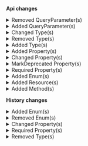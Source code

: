 **Api changes**

<details>
<summary>Removed QueryParameter(s)</summary>

- :warning: removed query parameter `withTotal` from method `get /{projectKey}/product-projections/search`
</details>


<details>
<summary>Added QueryParameter(s)</summary>

- added query parameter `priceCustomerGroupAssignments` to method `get /{projectKey}/products`
- added query parameter `priceCustomerGroupAssignments` to method `post /{projectKey}/products`
- added query parameter `priceCustomerGroupAssignments` to method `get /{projectKey}/product-projections`
- added query parameter `priceCustomerGroupAssignments` to method `get /{projectKey}/products/key={key}`
- added query parameter `priceCustomerGroupAssignments` to method `post /{projectKey}/products/key={key}`
- added query parameter `priceCustomerGroupAssignments` to method `delete /{projectKey}/products/key={key}`
- added query parameter `priceCustomerGroupAssignments` to method `get /{projectKey}/products/{ID}`
- added query parameter `priceCustomerGroupAssignments` to method `post /{projectKey}/products/{ID}`
- added query parameter `priceCustomerGroupAssignments` to method `delete /{projectKey}/products/{ID}`
- added query parameter `priceCustomerGroupAssignments` to method `get /{projectKey}/product-projections/search`
- added query parameter `priceCustomerGroupAssignments` to method `get /{projectKey}/product-projections/key={key}`
- added query parameter `priceCustomerGroupAssignments` to method `get /{projectKey}/product-projections/{ID}`
- added query parameter `priceCustomerGroupAssignments` to method `get /{projectKey}/in-store/key={storeKey}/product-projections/key={key}`
- added query parameter `priceCustomerGroupAssignments` to method `get /{projectKey}/in-store/key={storeKey}/product-projections/{ID}`
</details>


<details>
<summary>Changed Type(s)</summary>

- :warning: changed type `DeliveryPayload` from type `object` to `SubscriptionNotification`
</details>


<details>
<summary>Removed Type(s)</summary>

- :warning: removed type `AssociateRoleNameChangedMessage`
- :warning: removed type `AssociateRoleNameChangedMessagePayload`
- :warning: removed type `ProductSearchFacetScope`
</details>


<details>
<summary>Added Type(s)</summary>

- added type `BusinessUnitAssociateResponse`
- added type `BusinessUnitSetUnitTypeAction`
- added type `BestDeal`
- added type `DiscountTypeCombination`
- added type `Stacking`
- added type `CustomerGroupAssignment`
- added type `CustomerGroupAssignmentDraft`
- added type `CustomerAddCustomerGroupAssignmentAction`
- added type `CustomerRemoveCustomerGroupAssignmentAction`
- added type `CustomerSetCustomerGroupAssignmentsAction`
- added type `BaseEvent`
- added type `Event`
- added type `ImportContainerCreatedEvent`
- added type `ImportContainerCreatedEventData`
- added type `ImportContainerDeletedEvent`
- added type `ImportContainerDeletedEventData`
- added type `ImportOperationRejectedEvent`
- added type `ImportOperationRejectedEventData`
- added type `ImportUnresolvedEvent`
- added type `ImportUnresolvedEventData`
- added type `ImportValidationFailedEvent`
- added type `ImportValidationFailedEventData`
- added type `ImportWaitForMasterVariantEvent`
- added type `ImportWaitForMasterVariantEventData`
- added type `AssociateRoleNameSetMessage`
- added type `BusinessUnitTopLevelUnitSetMessage`
- added type `BusinessUnitTypeSetMessage`
- added type `CustomerGroupAssignmentAddedMessage`
- added type `CustomerGroupAssignmentRemovedMessage`
- added type `CustomerGroupAssignmentsSetMessage`
- added type `OrderBusinessUnitSetMessage`
- added type `AssociateRoleNameSetMessagePayload`
- added type `BusinessUnitTopLevelUnitSetMessagePayload`
- added type `BusinessUnitTypeSetMessagePayload`
- added type `CustomerGroupAssignmentAddedMessagePayload`
- added type `CustomerGroupAssignmentRemovedMessagePayload`
- added type `CustomerGroupAssignmentsSetMessagePayload`
- added type `OrderBusinessUnitSetMessagePayload`
- added type `StagedOrderSetBusinessUnitAction`
- added type `OrderSetBusinessUnitAction`
- added type `ShoppingListSetBusinessUnitAction`
- added type `EventDeliveryPayload`
- added type `EventSubscription`
- added type `EventSubscriptionResourceTypeId`
- added type `EventType`
- added type `SubscriptionNotification`
- added type `SubscriptionSetEventsAction`
</details>


<details>
<summary>Added Property(s)</summary>

- added property `inheritedStores` to type `BusinessUnit`
- added property `inheritedStores` to type `Company`
- added property `inheritedStores` to type `Division`
- added property `discountTypeCombination` to type `Cart`
- added property `customerGroupAssignments` to type `Customer`
- added property `customerGroupAssignments` to type `CustomerDraft`
- added property `discountTypeCombination` to type `StagedOrder`
- added property `discountTypeCombination` to type `Order`
- added property `priceCustomerGroupAssignments` to type `ProductSearchProjectionParams`
- added property `businessUnit` to type `ShoppingList`
- added property `businessUnit` to type `ShoppingListDraft`
- added property `published` to type `ShoppingListLineItem`
- added property `events` to type `Subscription`
- added property `events` to type `SubscriptionDraft`
</details>


<details>
<summary>Changed Property(s)</summary>

- :warning: changed property `discount` of type `DiscountedTotalPricePortion` from type `CartDiscountReference` to `Reference`
- :warning: changed property `actions` of type `MyBusinessUnitUpdate` from type `BusinessUnitUpdateAction[]` to `MyBusinessUnitUpdateAction[]`
</details>


<details>
<summary>MarkDeprecated Property(s)</summary>

- marked property `CountOnCustomLineItemUnits::excludeCount` as deprecated
- marked property `CountOnLineItemUnits::excludeCount` as deprecated
</details>


<details>
<summary>Required Property(s)</summary>

- changed property `images` of type `ProductTailoringSetExternalImagesAction` to be optional
- changed property `facets` of type `ProductProjectionPagedSearchResponse` to be optional
- :warning: changed property `triggerPattern` of type `CartDiscountPatternTarget` to be required
</details>


<details>
<summary>Added Enum(s)</summary>

- added enum `ViewMyShoppingLists` to type `Permission`
- added enum `ViewOthersShoppingLists` to type `Permission`
- added enum `UpdateMyShoppingLists` to type `Permission`
- added enum `UpdateOthersShoppingLists` to type `Permission`
- added enum `CreateMyShoppingLists` to type `Permission`
- added enum `CreateOthersShoppingLists` to type `Permission`
- added enum `DeleteMyShoppingLists` to type `Permission`
- added enum `DeleteOthersShoppingLists` to type `Permission`
</details>


<details>
<summary>Added Resource(s)</summary>

- added resource `/{projectKey}/as-associate/{associateId}/in-business-unit/key={businessUnitKey}/shopping-lists`
- added resource `/{projectKey}/as-associate/{associateId}/in-business-unit/key={businessUnitKey}/shopping-lists/key={key}`
- added resource `/{projectKey}/as-associate/{associateId}/in-business-unit/key={businessUnitKey}/shopping-lists/{ID}`
- added resource `/{projectKey}/business-units/key={key}/associates/{associateId}`
- added resource `/{projectKey}/business-units/{businessUnitId}/associates/{associateId}`
- added resource `/{projectKey}/in-store/key={storeKey}/business-units`
- added resource `/{projectKey}/in-store/key={storeKey}/business-units/key={key}`
- added resource `/{projectKey}/in-store/key={storeKey}/business-units/{ID}`
- added resource `/{projectKey}/in-store/key={storeKey}/business-units/key={key}/associates/{associateId}`
- added resource `/{projectKey}/in-store/key={storeKey}/business-units/{businessUnitId}/associates/{associateId}`
</details>


<details>
<summary>Added Method(s)</summary>

- added method `$apiRoot->withProjectKey()->asAssociate()->withAssociateIdValue()->inBusinessUnitKeyWithBusinessUnitKeyValue()->shoppingLists()->get()`
- added method `$apiRoot->withProjectKey()->asAssociate()->withAssociateIdValue()->inBusinessUnitKeyWithBusinessUnitKeyValue()->shoppingLists()->head()`
- added method `$apiRoot->withProjectKey()->asAssociate()->withAssociateIdValue()->inBusinessUnitKeyWithBusinessUnitKeyValue()->shoppingLists()->post()`
- added method `$apiRoot->withProjectKey()->asAssociate()->withAssociateIdValue()->inBusinessUnitKeyWithBusinessUnitKeyValue()->shoppingLists()->withKey()->get()`
- added method `$apiRoot->withProjectKey()->asAssociate()->withAssociateIdValue()->inBusinessUnitKeyWithBusinessUnitKeyValue()->shoppingLists()->withKey()->head()`
- added method `$apiRoot->withProjectKey()->asAssociate()->withAssociateIdValue()->inBusinessUnitKeyWithBusinessUnitKeyValue()->shoppingLists()->withKey()->post()`
- added method `$apiRoot->withProjectKey()->asAssociate()->withAssociateIdValue()->inBusinessUnitKeyWithBusinessUnitKeyValue()->shoppingLists()->withKey()->delete()`
- added method `$apiRoot->withProjectKey()->asAssociate()->withAssociateIdValue()->inBusinessUnitKeyWithBusinessUnitKeyValue()->shoppingLists()->withId()->get()`
- added method `$apiRoot->withProjectKey()->asAssociate()->withAssociateIdValue()->inBusinessUnitKeyWithBusinessUnitKeyValue()->shoppingLists()->withId()->head()`
- added method `$apiRoot->withProjectKey()->asAssociate()->withAssociateIdValue()->inBusinessUnitKeyWithBusinessUnitKeyValue()->shoppingLists()->withId()->post()`
- added method `$apiRoot->withProjectKey()->asAssociate()->withAssociateIdValue()->inBusinessUnitKeyWithBusinessUnitKeyValue()->shoppingLists()->withId()->delete()`
- added method `$apiRoot->withProjectKey()->businessUnits()->keyWithKeyValueAssociatesWithAssociateIdValue()->get()`
- added method `$apiRoot->withProjectKey()->businessUnits()->withBusinessUnitIdValueAssociatesWithAssociateIdValue()->get()`
- added method `$apiRoot->withProjectKey()->inStoreKeyWithStoreKeyValue()->businessUnits()->get()`
- added method `$apiRoot->withProjectKey()->inStoreKeyWithStoreKeyValue()->businessUnits()->head()`
- added method `$apiRoot->withProjectKey()->inStoreKeyWithStoreKeyValue()->businessUnits()->post()`
- added method `$apiRoot->withProjectKey()->inStoreKeyWithStoreKeyValue()->businessUnits()->withKey()->get()`
- added method `$apiRoot->withProjectKey()->inStoreKeyWithStoreKeyValue()->businessUnits()->withKey()->head()`
- added method `$apiRoot->withProjectKey()->inStoreKeyWithStoreKeyValue()->businessUnits()->withKey()->post()`
- added method `$apiRoot->withProjectKey()->inStoreKeyWithStoreKeyValue()->businessUnits()->withKey()->delete()`
- added method `$apiRoot->withProjectKey()->inStoreKeyWithStoreKeyValue()->businessUnits()->withId()->get()`
- added method `$apiRoot->withProjectKey()->inStoreKeyWithStoreKeyValue()->businessUnits()->withId()->head()`
- added method `$apiRoot->withProjectKey()->inStoreKeyWithStoreKeyValue()->businessUnits()->withId()->post()`
- added method `$apiRoot->withProjectKey()->inStoreKeyWithStoreKeyValue()->businessUnits()->withId()->delete()`
- added method `$apiRoot->withProjectKey()->inStoreKeyWithStoreKeyValue()->businessUnits()->keyWithKeyValueAssociatesWithAssociateIdValue()->get()`
- added method `$apiRoot->withProjectKey()->inStoreKeyWithStoreKeyValue()->businessUnits()->withBusinessUnitIdValueAssociatesWithAssociateIdValue()->get()`
</details>

**History changes**

<details>
<summary>Added Enum(s)</summary>

- added enum `setAssetKey` to type `UpdateType`
</details>


<details>
<summary>Removed Enum(s)</summary>

- :warning: removed enum `setAsssetKey` from type `UpdateType`
</details>


<details>
<summary>Changed Property(s)</summary>

- :warning: changed property `extensions` of type `GraphQLError` from type `GraphQLErrorObject` to `object`
</details>


<details>
<summary>Required Property(s)</summary>

- :warning: changed property `triggerPattern` of type `ChangeTargetPatternChangeValue` to be required
</details>


<details>
<summary>Removed Type(s)</summary>

- :warning: removed type `GraphQLErrorObject`
</details>

